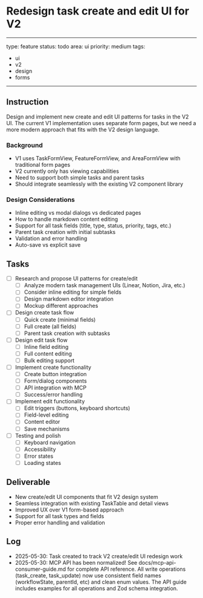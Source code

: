 # Redesign task create and edit UI for V2

---
type: feature
status: todo
area: ui
priority: medium
tags:
  - ui
  - v2
  - design
  - forms
---


## Instruction
Design and implement new create and edit UI patterns for tasks in the V2 UI. The current V1 implementation uses separate form pages, but we need a more modern approach that fits with the V2 design language.

### Background
- V1 uses TaskFormView, FeatureFormView, and AreaFormView with traditional form pages
- V2 currently only has viewing capabilities
- Need to support both simple tasks and parent tasks
- Should integrate seamlessly with the existing V2 component library

### Design Considerations
- Inline editing vs modal dialogs vs dedicated pages
- How to handle markdown content editing
- Support for all task fields (title, type, status, priority, tags, etc.)
- Parent task creation with initial subtasks
- Validation and error handling
- Auto-save vs explicit save

## Tasks
- [ ] Research and propose UI patterns for create/edit
  - [ ] Analyze modern task management UIs (Linear, Notion, Jira, etc.)
  - [ ] Consider inline editing for simple fields
  - [ ] Design markdown editor integration
  - [ ] Mockup different approaches
- [ ] Design create task flow
  - [ ] Quick create (minimal fields)
  - [ ] Full create (all fields)
  - [ ] Parent task creation with subtasks
- [ ] Design edit task flow
  - [ ] Inline field editing
  - [ ] Full content editing
  - [ ] Bulk editing support
- [ ] Implement create functionality
  - [ ] Create button integration
  - [ ] Form/dialog components
  - [ ] API integration with MCP
  - [ ] Success/error handling
- [ ] Implement edit functionality
  - [ ] Edit triggers (buttons, keyboard shortcuts)
  - [ ] Field-level editing
  - [ ] Content editor
  - [ ] Save mechanisms
- [ ] Testing and polish
  - [ ] Keyboard navigation
  - [ ] Accessibility
  - [ ] Error states
  - [ ] Loading states

## Deliverable
- New create/edit UI components that fit V2 design system
- Seamless integration with existing TaskTable and detail views
- Improved UX over V1 form-based approach
- Support for all task types and fields
- Proper error handling and validation

## Log
- 2025-05-30: Task created to track V2 create/edit UI redesign work
- 2025-05-30: MCP API has been normalized! See docs/mcp-api-consumer-guide.md for complete API reference. All write operations (task_create, task_update) now use consistent field names (workflowState, parentId, etc) and clean enum values. The API guide includes examples for all operations and Zod schema integration.
